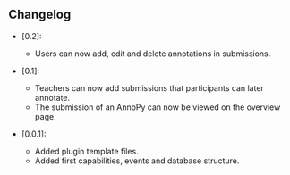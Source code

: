 ## Changelog ##

- [0.2]:
    - Users can now add, edit and delete annotations in submissions.

- [0.1]:
    - Teachers can now add submissions that participants can later annotate.
    - The submission of an AnnoPy can now be viewed on the overview page.

- [0.0.1]:
    - Added plugin template files.
    - Added first capabilities, events and database structure.
